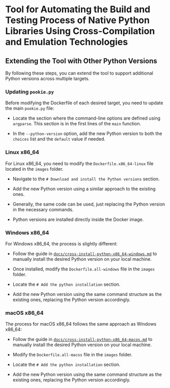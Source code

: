 # Tool for Automating the Build and Testing Process of Native Python Libraries Using Cross-Compilation and Emulation Technologies

## Extending the Tool with Other Python Versions

By following these steps, you can extend the tool to support additional Python versions across multiple targets.

### Updating `pookie.py`

Before modifying the Dockerfile of each desired target, you need to update the main `pookie.py` file:

- Locate the section where the command-line options are defined using `argparse`. This section is in the first lines of the `main` function.

- In the `--python-version` option, add the new Python version to both the `choices` list and the `default` value if needed.

### Linux x86_64

For Linux x86_64, you need to modify the `Dockerfile.x86_64-linux` file located in the `images` folder.

- Navigate to the `# Download and install the Python versions` section.

- Add the new Python version using a similar approach to the existing ones.

- Generally, the same code can be used, just replacing the Python version in the necessary commands.

- Python versions are installed directly inside the Docker image.

### Windows x86_64

For Windows x86_64, the process is slightly different:

- Follow the guide in [`docs/cross-install-python-x86_64-windows.md`](docs/cross-install-python-x86_64-windows.md) to manually install the desired Python version on your local machine.

- Once installed, modify the `Dockerfile.all-windows` file in the `images` folder.

- Locate the `# Add the python installation` section.

- Add the new Python version using the same command structure as the existing ones, replacing the Python version accordingly.

### macOS x86_64

The process for macOS x86_64 follows the same approach as Windows x86_64:

- Follow the guide in [`docs/cross-install-python-x86_64-macos.md`](docs/cross-install-python-x86_64-macos.md) to manually install the desired Python version on your local machine.

- Modify the `Dockerfile.all-macos` file in the `images` folder.

- Locate the `# Add the python installation` section.

- Add the new Python version using the same command structure as the existing ones, replacing the Python version accordingly.
